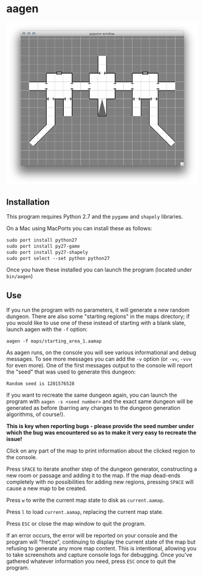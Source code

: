 aagen
=====

![Screenshot](./screenshot3.png)

Installation
------------

This program requires Python 2.7 and the `pygame` and `shapely` libraries.

On a Mac using MacPorts you can install these as follows:

    sudo port install python27
    sudo port install py27-game
    sudo port install py27-shapely
    sudo port select --set python python27

Once you have these installed you can launch the program (located under
`bin/aagen`)

Use
---

If you run the program with no parameters, it will generate a new random
dungeon. There are also some "starting regions" in the maps directory; if you
would like to use one of these instead of starting with a blank slate, launch
aagen with the `-f` option:

    aagen -f maps/starting_area_1.aamap


As aagen runs, on the console you will see various informational and debug messages.
To see more messages you can add the `-v` option (or `-vv`, `-vvv` for even more).
One of the first messages output to the console will report the "seed" that was
used to generate this dungeon:

    Random seed is 1201576528

If you want to recreate the same dungeon again, you can launch the program with
`aagen -s <seed number>` and the exact same dungeon will be generated as
before (barring any changes to the dungeon generation algorithms, of course!).

**This is key when reporting bugs - please provide the seed number under which
the bug was encountered so as to make it very easy to recreate the issue!**

Click on any part of the map to print information about the clicked region to the console.

Press `SPACE` to iterate another step of the dungeon generator, constructing a
new room or passage and adding it to the map. If the map dead-ends completely
with no possibilities for adding new regions, pressing `SPACE` will cause a new
map to be created.

Press `w` to write the current map state to disk as `current.aamap`.

Press `l` to load `current.aamap`, replacing the current map state.

Press `ESC` or close the map window to quit the program.

If an error occurs, the error will be reported on your console and the program
will "freeze", continuing to display the current state of the map but refusing
to generate any more map content. This is intentional, allowing you to take
screenshots and capture console logs for debugging. Once you've gathered
whatever information you need, press `ESC` once to quit the program.

